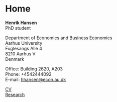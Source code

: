 # Home

**Henrik Hansen**  
PhD student

Department of Economics and Business Economics  
Aarhus University  
Fuglesangs Allé 4  
8210 Aarhus V  
Denmark


Office: Building 2620, A203  
Phone: +4542444092  
E-mail: hhansen@econ.au.dk

[CV](CV.md)  
[Research](research_articles.md)